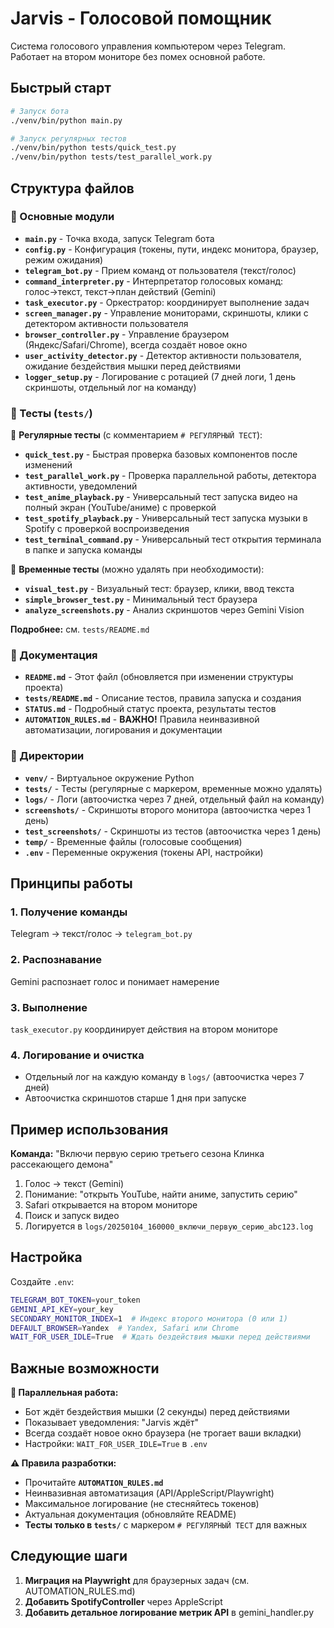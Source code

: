 # Jarvis - Голосовой помощник

Система голосового управления компьютером через Telegram. Работает на втором мониторе без помех основной работе.

## Быстрый старт

```bash
# Запуск бота
./venv/bin/python main.py

# Запуск регулярных тестов
./venv/bin/python tests/quick_test.py
./venv/bin/python tests/test_parallel_work.py
```

## Структура файлов

### 📁 Основные модули
- **`main.py`** - Точка входа, запуск Telegram бота
- **`config.py`** - Конфигурация (токены, пути, индекс монитора, браузер, режим ожидания)
- **`telegram_bot.py`** - Прием команд от пользователя (текст/голос)
- **`command_interpreter.py`** - Интерпретатор голосовых команд: голос→текст, текст→план действий (Gemini)
- **`task_executor.py`** - Оркестратор: координирует выполнение задач
- **`screen_manager.py`** - Управление мониторами, скриншоты, клики с детектором активности пользователя
- **`browser_controller.py`** - Управление браузером (Яндекс/Safari/Chrome), всегда создаёт новое окно
- **`user_activity_detector.py`** - Детектор активности пользователя, ожидание бездействия мышки перед действиями
- **`logger_setup.py`** - Логирование с ротацией (7 дней логи, 1 день скриншоты, отдельный лог на команду)

### 📁 Тесты (`tests/`)
📖 **Регулярные тесты** (с комментарием `# РЕГУЛЯРНЫЙ ТЕСТ`):
- **`quick_test.py`** - Быстрая проверка базовых компонентов после изменений
- **`test_parallel_work.py`** - Проверка параллельной работы, детектора активности, уведомлений
- **`test_anime_playback.py`** - Универсальный тест запуска видео на полный экран (YouTube/аниме) с проверкой
- **`test_spotify_playback.py`** - Универсальный тест запуска музыки в Spotify с проверкой воспроизведения
- **`test_terminal_command.py`** - Универсальный тест открытия терминала в папке и запуска команды

🧪 **Временные тесты** (можно удалять при необходимости):
- **`visual_test.py`** - Визуальный тест: браузер, клики, ввод текста
- **`simple_browser_test.py`** - Минимальный тест браузера
- **`analyze_screenshots.py`** - Анализ скриншотов через Gemini Vision

**Подробнее:** см. `tests/README.md`


### 📁 Документация
- **`README.md`** - Этот файл (обновляется при изменении структуры проекта)
- **`tests/README.md`** - Описание тестов, правила запуска и создания
- **`STATUS.md`** - Подробный статус проекта, результаты тестов
- **`AUTOMATION_RULES.md`** - **ВАЖНО!** Правила неинвазивной автоматизации, логирования и документации

### 📁 Директории
- **`venv/`** - Виртуальное окружение Python
- **`tests/`** - Тесты (регулярные с маркером, временные можно удалять)
- **`logs/`** - Логи (автоочистка через 7 дней, отдельный файл на команду)
- **`screenshots/`** - Скриншоты второго монитора (автоочистка через 1 день)
- **`test_screenshots/`** - Скриншоты из тестов (автоочистка через 1 день)
- **`temp/`** - Временные файлы (голосовые сообщения)
- **`.env`** - Переменные окружения (токены API, настройки)

## Принципы работы

### 1. Получение команды
Telegram → текст/голос → `telegram_bot.py`

### 2. Распознавание
Gemini распознает голос и понимает намерение

### 3. Выполнение
`task_executor.py` координирует действия на втором мониторе

### 4. Логирование и очистка
- Отдельный лог на каждую команду в `logs/` (автоочистка через 7 дней)
- Автоочистка скриншотов старше 1 дня при запуске


## Пример использования

**Команда:** "Включи первую серию третьего сезона Клинка рассекающего демона"
1. Голос → текст (Gemini)
2. Понимание: "открыть YouTube, найти аниме, запустить серию"
3. Safari открывается на втором мониторе
4. Поиск и запуск видео
5. Логируется в `logs/20250104_160000_включи_первую_серию_abc123.log`

## Настройка

Создайте `.env`:
```bash
TELEGRAM_BOT_TOKEN=your_token
GEMINI_API_KEY=your_key
SECONDARY_MONITOR_INDEX=1  # Индекс второго монитора (0 или 1)
DEFAULT_BROWSER=Yandex  # Yandex, Safari или Chrome
WAIT_FOR_USER_IDLE=True  # Ждать бездействия мышки перед действиями
```

## Важные возможности

**🤝 Параллельная работа:**
- Бот ждёт бездействия мышки (2 секунды) перед действиями
- Показывает уведомления: "Jarvis ждёт"
- Всегда создаёт новое окно браузера (не трогает ваши вкладки)
- Настройки: `WAIT_FOR_USER_IDLE=True` в `.env`

**⚠️ Правила разработки:**
- Прочитайте **`AUTOMATION_RULES.md`**
- Неинвазивная автоматизация (API/AppleScript/Playwright)
- Максимальное логирование (не стесняйтесь токенов)
- Актуальная документация (обновляйте README)
- **Тесты только в `tests/`** с маркером `# РЕГУЛЯРНЫЙ ТЕСТ` для важных

## Следующие шаги

1. **Миграция на Playwright** для браузерных задач (см. AUTOMATION_RULES.md)
2. **Добавить SpotifyController** через AppleScript
3. **Добавить детальное логирование метрик API** в gemini_handler.py

